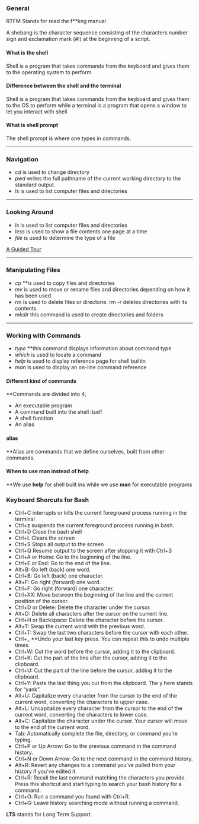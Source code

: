 ### General
RTFM Stands for read the f**kng manual

A shebang is the character sequence consisting of the characters number sign and exclamation mark (#!) at the beginning of a script.

#### What is the shell

Shell is a program that takes commands from the keyboard and gives them to the operating system to perform.

#### Difference between the shell and the terminal

Shell is a program that takes commands from the keyboard and gives them to the OS to perform while a terminal is a program that opens a window to let you interact with shell

#### What is shell prompt

The shell prompt is where one types in commands.

---

### Navigation

- *cd* is used to change directory
- *pwd* writes the full pathname of the current working directory to the standard output.
- *ls* is used to list computer files and directories

---

### Looking Around

- *ls* is used to list computer files and directories
- *less* is used to show a file contents one page at a time
- *file* is used to determine the type of a file

[A Guided Tour](http://linuxcommand.org/lc3_lts0040.php)

---

### Manipulating Files

- *cp* **is used to copy files and directories
- *mv* is used to move or rename files and directories depending on how it has been used
- *rm* is used to delete files or directorie. rm -r deletes directories with its contents.
- *mkdir* this command is used to create directories and folders

---

### Working with Commands

- *type* **this command displays information about command type
- *which* is used to locate a command
- *help* is used to display reference page for shell builtin
- *man* is used to display an on-line command reference

#### Different kind of commands

**Commands are divided into 4;
- An executable program
- A command built into the shell itself
- A shell function
- An alias 

#### alias

**Alias are commands that we define ourselves, built from other commands.

#### When to use man instead of help

**We use **help** for shell built ins while we use **man** for executable programs

### Keyboard Shorcuts for Bash

- Ctrl+C interrupts or kills the current foreground process running in the terminal
- Ctrl+z suspends the current foreground process running in bash.
- Ctrl+D Close the bash shell
- Ctrl+L Clears the screen
- Ctrl+S Stops all output to the screen
- Ctrl+Q Resume output to the screen after stopping it with Ctrl+S
- Ctrl+A or Home: Go to the beginning of the line.
- Ctrl+E or End: Go to the end of the line.
- Alt+B: Go left (back) one word.
- Ctrl+B: Go left (back) one character.
- Alt+F: Go right (forward) one word.
- Ctrl+F: Go right (forward) one character.
- Ctrl+XX: Move between the beginning of the line and the current position of the cursor.
- Ctrl+D or Delete: Delete the character under the cursor.
- Alt+D: Delete all characters after the cursor on the current line.
- Ctrl+H or Backspace: Delete the character before the cursor.
- Alt+T: Swap the current word with the previous word.
- Ctrl+T: Swap the last two characters before the cursor with each other.
- Ctrl+_ **Undo your last key press. You can repeat this to undo multiple times.
- Ctrl+W: Cut the word before the cursor, adding it to the clipboard.
- Ctrl+K: Cut the part of the line after the cursor, adding it to the clipboard.
- Ctrl+U: Cut the part of the line before the cursor, adding it to the clipboard.
- Ctrl+Y: Paste the last thing you cut from the clipboard. The y here stands for “yank”.
- Alt+U: Capitalize every character from the cursor to the end of the current word, converting the characters to upper case.
- Alt+L: Uncapitalize every character from the cursor to the end of the current word, converting the characters to lower case.
- Alt+C: Capitalize the character under the cursor. Your cursor will move to the end of the current word.
- Tab: Automatically complete the file, directory, or command you’re typing.
- Ctrl+P or Up Arrow: Go to the previous command in the command history.
- Ctrl+N or Down Arrow: Go to the next command in the command history.
- Alt+R: Revert any changes to a command you’ve pulled from your history if you’ve edited it.
- Ctrl+R: Recall the last command matching the characters you provide. Press this shortcut and start typing to search your bash history for a command.
- Ctrl+O: Run a command you found with Ctrl+R.
- Ctrl+G: Leave history searching mode without running a command.

**LTS** stands for Long Term Support.

